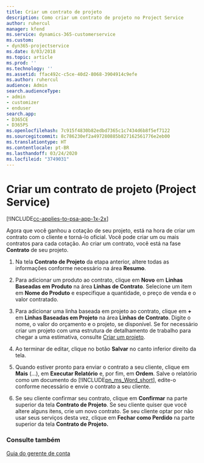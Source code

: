 ```yaml
---
title: Criar um contrato de projeto
description: Como criar um contrato de projeto no Project Service
author: ruhercul
manager: kfend
ms.service: dynamics-365-customerservice
ms.custom:
- dyn365-projectservice
ms.date: 8/03/2018
ms.topic: article
ms.prod: ''
ms.technology: ''
ms.assetid: ffac492c-c5ce-40d2-8068-3904914c9efe
ms.author: ruhercul
audience: Admin
search.audienceType:
- admin
- customizer
- enduser
search.app:
- D365CE
- D365PS
ms.openlocfilehash: 7c915f4830b82edbd7365c1c7434d6b8f5ef7122
ms.sourcegitcommit: 8c786230ef2a497280885b827162561776e2eb00
ms.translationtype: HT
ms.contentlocale: pt-BR
ms.lasthandoff: 03/24/2020
ms.locfileid: "3749031"
---
```

# <a name="create-a-project-contract-project-service"></a>Criar um contrato de projeto (Project Service)

[!INCLUDE[cc-applies-to-psa-app-1x-2x](../includes/cc-applies-to-psa-app-1x-2x.md)]

Agora que você ganhou a cotação de seu projeto, está na hora de criar um contrato com o cliente e torná-lo oficial. Você pode criar um ou mais contratos para cada cotação. Ao criar um contrato, você está na fase **Contrato** de seu projeto.  
  
1. Na tela **Contrato de Projeto** da etapa anterior, altere todas as informações conforme necessário na área **Resumo**.  
  
2. Para adicionar um produto ao contrato, clique em **Novo** em **Linhas Baseadas em Produto** na área **Linhas de Contrato**. Selecione um item em **Nome do Produto** e especifique a quantidade, o preço de venda e o valor contratado.  
  
3. Para adicionar uma linha baseada em projeto ao contrato, clique em **+** em **Linhas Baseadas em Projeto** na área **Linhas de Contrato**. Digite o nome, o valor do orçamento e o projeto, se disponível. Se for necessário criar um projeto com uma estrutura de detalhamento de trabalho para chegar a uma estimativa, consulte [Criar um projeto](../project-service/create-project.md).  
  
4. Ao terminar de editar, clique no botão **Salvar** no canto inferior direito da tela.  
  
5. Quando estiver pronto para enviar o contrato a seu cliente, clique em **Mais** (…), em **Executar Relatório** e, por fim, em **Ordem**. Salve o relatório como um documento do [!INCLUDE[pn_ms_Word_short](../includes/pn-ms-word-short.md)], edite-o conforme necessário e envie o contrato a seu cliente.  
  
6. Se seu cliente confirmar seu contrato, clique em **Confirmar** na parte superior da tela **Contrato de Projeto**. Se seu cliente quiser que você altere alguns itens, crie um novo contrato. Se seu cliente optar por não usar seus serviços desta vez, clique em **Fechar como Perdido** na parte superior da tela **Contrato de Projeto.**  
  
### <a name="see-also"></a>Consulte também  
 [Guia do gerente de conta](../project-service/account-manager-guide.md)

